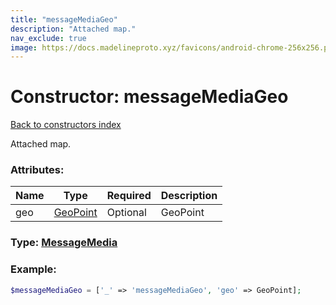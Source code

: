 ```yaml
---
title: "messageMediaGeo"
description: "Attached map."
nav_exclude: true
image: https://docs.madelineproto.xyz/favicons/android-chrome-256x256.png
---
```

# Constructor: messageMediaGeo  
[Back to constructors index](/API_docs/constructors/index.md)



Attached map.

### Attributes:

| Name     |    Type       | Required | Description |
|----------|---------------|----------|-------------|
|geo|[GeoPoint](/API_docs/types/GeoPoint.md) | Optional|GeoPoint|



### Type: [MessageMedia](/API_docs/types/MessageMedia.md)


### Example:

```php
$messageMediaGeo = ['_' => 'messageMediaGeo', 'geo' => GeoPoint];
```  
